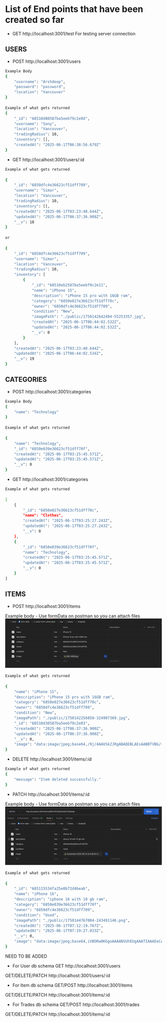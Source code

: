 # List of End points that have been created so far

- GET http://localhost:3001/test
For testing server connection

## USERS
- POST http://localhost:3001/users
```bash
Example Body
{
    "username": "Arshdeep",
    "password": "password",
    "location": "Vancouver"
}

Example of what gets returned 
{
    "_id": "68510d80587ba5eebf9c2e0d",
    "username": "Sony",
    "location": "Vancouver",
    "tradingRadius": 10,
    "inventory": [],
    "createdAt": "2025-06-17T06:38:56.679Z"
}
```

- GET http://localhost:3001/users/:id
```bash
Example of what gets returned

{
    "_id": "6850dfc4e36623cf51dff709",
    "username": "Simar",
    "location": "Vancouver",
    "tradingRadius": 10,
    "inventory": [],
    "createdAt": "2025-06-17T03:23:48.644Z",
    "updatedAt": "2025-06-17T06:37:36.908Z",
    "__v": 18
}

or 

{
    "_id": "6850dfc4e36623cf51dff709",
    "username": "Simar",
    "location": "Vancouver",
    "tradingRadius": 10,
    "inventory": [
        {
            "_id": "68510eb2587ba5eebf9c2e11",
            "name": "iPhone 15",
            "description": "iPhone 15 pro with 16GB ram",
            "category": "6850e027e36623cf51dff70c",
            "owner": "6850dfc4e36623cf51dff709",
            "condition": "New",
            "imagePath": "./public/1750142642494-55253357.jpg",
            "createdAt": "2025-06-17T06:44:02.532Z",
            "updatedAt": "2025-06-17T06:44:02.532Z",
            "__v": 0
        }
    ],
    "createdAt": "2025-06-17T03:23:48.644Z",
    "updatedAt": "2025-06-17T06:44:02.534Z",
    "__v": 19
}
```


## CATEGORIES
- POST http://localhost:3001/categories
```bash
Example Body
{
    "name": "Technology"
}

Example of what gets returned

{
    "name": "Technology",
    "_id": "6850e039e36623cf51dff70f",
    "createdAt": "2025-06-17T03:25:45.571Z",
    "updatedAt": "2025-06-17T03:25:45.571Z",
    "__v": 0
}
```

- GET http://localhost:3001/categories

```bash
Example of what gets returned

[
    {
        "_id": "6850e027e36623cf51dff70c",
        "name": "Clothes",
        "createdAt": "2025-06-17T03:25:27.243Z",
        "updatedAt": "2025-06-17T03:25:27.243Z",
        "__v": 0
    },
    {
        "_id": "6850e039e36623cf51dff70f",
        "name": "Technology",
        "createdAt": "2025-06-17T03:25:45.571Z",
        "updatedAt": "2025-06-17T03:25:45.571Z",
        "__v": 0
    }
]
```

## ITEMS 

- POST http://localhost:3001/items

Example body - Use formData on postman so you can attach files
![Body](./assets/createItem.png)

```bash
Example of what gets returned

{
    "name": "iPhone 15",
    "description": "iPhone 15 pro with 16GB ram",
    "category": "6850e027e36623cf51dff70c",
    "owner": "6850dfc4e36623cf51dff709",
    "condition": "New",
    "imagePath": "./public/1750142256850-324907369.jpg",
    "_id": "68510d30587ba5eebf9c2e03",
    "createdAt": "2025-06-17T06:37:36.900Z",
    "updatedAt": "2025-06-17T06:37:36.900Z",
    "__v": 0,
    "image": "data:image/jpeg;base64,/9j/4AAUSkZJRgABAQEBLAEsAABBTVBG/+EKrEV4aWYAAE1NACoAAAAIAA4BDwACAAAABgAAALYBEAACAAAADgAAALwBEgADAAAAAQABAAABGgAFAAAAAQAAAMoBGwAFAAAAAQAAANIBKAADAAAAAQACAAABMQACAAAABwAAANoBMgACAAAAFAAAAOIBPAACAAAADgAAAPYBQgAEAAAAAQAAAgABQwAEAAAAAQAAAgACEwADAAAAAQABAACHaQAEAAAAAQAAAQSIJQAEAAAAA..."
}
```

- DELETE http://localhost:3001/items/:id

```bash
Example of what gets returned
{
    "message": "Item deleted successfully."
}
```

- PATCH http://localhost:3001/items/:id

Example body - Use formData on postman so you can attach files
![Body](./assets/updateItem.png)

```bash
Example of what gets returned 

{
    "_id": "685115534fa25e0b72d4beab",
    "name": "iPhone 16",
    "description": "iphone 16 with 10 gb ram",
    "category": "6850e039e36623cf51dff70f",
    "owner": "6850dfc4e36623cf51dff709",
    "condition": "Used",
    "imagePath": "./public/1750144767004-243491146.png",
    "createdAt": "2025-06-17T07:12:19.767Z",
    "updatedAt": "2025-06-17T07:19:27.033Z",
    "__v": 0,
    "image": "data:image/jpeg;base64,iVBORw0KGgoAAAANSUhEUgAAATIAAAEeCAYAAAAJqJmIAAAMPmlDQ1BJQ0MgUHJvZmlsZQAASImVVwdYU8kWnluSkEBCCV1K6E2KSAkgJYQWQHoRbIQkQCghBo..."
}
```

NEED TO BE ADDED

- For User db schema
GET http://localhost:3001/users

GET/DELETE/PATCH http://localhost:3001/users/:id

- For Item db schema
GET/POST http://localhost:3001/items

GET/DELETE/PATCH http://localhost:3001/items/:id

- For Trades db schema
GET/POST http://localhost:3001/trades

GET/DELETE/PATCH http://localhost:3001/items/:id